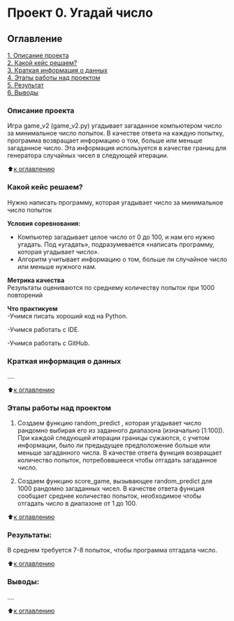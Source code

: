 # Проект 0. Угадай число

## Оглавление  
[1. Описание проекта](https://github.com/dariakol57/sf_data_science/tree/main/Project_0/README.md#Описание-проекта)  
[2. Какой кейс решаем?](https://github.com/dariakol57/sf_data_science/tree/main/Project_0/README.md#Какой-кейс-решаем)  
[3. Краткая информация о данных](https://github.com/dariakol57/sf_data_science/tree/main/Project_0/README.md#Краткая-информация-о-данных)  
[4. Этапы работы над проектом](https://github.com/dariakol57/sf_data_science/tree/main/Project_0#%D1%8D%D1%82%D0%B0%D0%BF%D1%8B-%D1%80%D0%B0%D0%B1%D0%BE%D1%82%D1%8B-%D0%BD%D0%B0%D0%B4-%D0%BF%D1%80%D0%BE%D0%B5%D0%BA%D1%82%D0%BE%D0%BC)  
[5. Результат](https://github.com/dariakol57/sf_data_science/tree/main/Project_0#%D1%80%D0%B5%D0%B7%D1%83%D0%BB%D1%8C%D1%82%D0%B0%D1%82%D1%8B)    
[6. Выводы](https://github.com/dariakol57/sf_data_science/tree/main/Project_0/README.md#Выводы) 

### Описание проекта    
Игра game_v2 (game_v2.py) угадывает загаданное компьютером число за минимальное число попыток.
В качестве ответа на каждую попытку, программа возвращает информацию о том, больше или меньше загаданное число.
Эта информация используется в качестве границ для генератора случайных чисел в следующей итерации.


:arrow_up:[к оглавлению](https://github.com/dariakol57/sf_data_science/tree/main/Project_0/README.md#Оглавление)


### Какой кейс решаем?    
Нужно написать программу, которая угадывает число за минимальное число попыток

**Условия соревнования:**  
- Компьютер загадывает целое число от 0 до 100, и нам его нужно угадать. Под «угадать», подразумевается «написать программу, которая угадывает число».
- Алгоритм учитывает информацию о том, больше ли случайное число или меньше нужного нам.

**Метрика качества**     
Результаты оцениваются по среднему количеству попыток при 1000 повторений

**Что практикуем**     
-Учимся писать хороший код на Python.

-Учимся работать с IDE.

-Учимся работать с GitHub.


### Краткая информация о данных
....
  
:arrow_up:[к оглавлению](https://github.com/dariakol57/sf_data_science/tree/main/Project_0/README.md#Оглавление)


### Этапы работы над проектом  
1. Создаем функцию random_predict , которая угадывает число рандомно выбирая его из заданного диапазона (изначально [1:100]).
При каждой следующей итерации границы сужаются, с учетом информации, было ли предыдущее предположение больше или меньше загаданного числа.
В качестве ответа функция возвращает количество попыток, потребоввшееся чтобы отгадать загаданное число.

2. Создаем функцию score_game, вызывающее random_predict для 1000 рандомно загаданных чисел.
В качестве ответа функция сообщает среднее количество попыток, необходимое чтобы отгадать число в диапазоне от 1 до 100.

:arrow_up:[к оглавлению](https://github.com/dariakol57/sf_data_science/tree/main/Project_0/README.md#Оглавление)


### Результаты:  
В среднем требуется 7-8 попыток, чтобы программа отгадала число.

:arrow_up:[к оглавлению](https://github.com/dariakol57/sf_data_science/tree/main/Project_0/README.md#Оглавление)


### Выводы:  
....

:arrow_up:[к оглавлению](https://github.com/dariakol57/sf_data_science/tree/main/Project_0/README.md#Оглавление)
